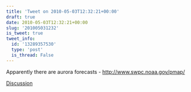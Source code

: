 ```yaml
---
title: 'Tweet on 2010-05-03T12:32:21+00:00'
draft: true
date: 2010-05-03T12:32:21+00:00
slug: '201005031232'
is_tweet: true
tweet_info:
  id: '13289357530'
  type: 'post'
  is_thread: False
---
```




Apparently there are aurora forecasts - http://www.swpc.noaa.gov/pmap/

[Discussion](https://x.com/sytelus/status/13289357530)
